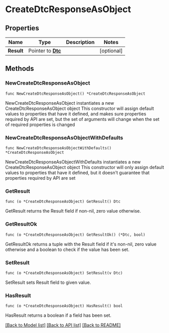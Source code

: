 # CreateDtcResponseAsObject

## Properties

Name | Type | Description | Notes
------------ | ------------- | ------------- | -------------
**Result** | Pointer to [**Dtc**](Dtc.md) |  | [optional] 

## Methods

### NewCreateDtcResponseAsObject

`func NewCreateDtcResponseAsObject() *CreateDtcResponseAsObject`

NewCreateDtcResponseAsObject instantiates a new CreateDtcResponseAsObject object
This constructor will assign default values to properties that have it defined,
and makes sure properties required by API are set, but the set of arguments
will change when the set of required properties is changed

### NewCreateDtcResponseAsObjectWithDefaults

`func NewCreateDtcResponseAsObjectWithDefaults() *CreateDtcResponseAsObject`

NewCreateDtcResponseAsObjectWithDefaults instantiates a new CreateDtcResponseAsObject object
This constructor will only assign default values to properties that have it defined,
but it doesn't guarantee that properties required by API are set

### GetResult

`func (o *CreateDtcResponseAsObject) GetResult() Dtc`

GetResult returns the Result field if non-nil, zero value otherwise.

### GetResultOk

`func (o *CreateDtcResponseAsObject) GetResultOk() (*Dtc, bool)`

GetResultOk returns a tuple with the Result field if it's non-nil, zero value otherwise
and a boolean to check if the value has been set.

### SetResult

`func (o *CreateDtcResponseAsObject) SetResult(v Dtc)`

SetResult sets Result field to given value.

### HasResult

`func (o *CreateDtcResponseAsObject) HasResult() bool`

HasResult returns a boolean if a field has been set.


[[Back to Model list]](../README.md#documentation-for-models) [[Back to API list]](../README.md#documentation-for-api-endpoints) [[Back to README]](../README.md)


